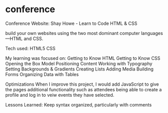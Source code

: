 # conference

Conference Website: Shay Howe - Learn to Code HTML & CSS

build your own websites using the two most dominant computer languages—HTML and CSS.

Tech used: HTML5 CSS

My learning was focused on:
Getting to Know HTML
Getting to Know CSS
Opening the Box Model
Positioning Content
Working with Typography
Setting Backgrounds & Gradients
Creating Lists
Adding Media
Building Forms
Organizing Data with Tables

Optimizations
When I improve this project, I would add JavaScript to give the pages additional functionality such as attendees being able to create a profile and log in to veiw events they have selected.

Lessons Learned:
Keep syntax organized, particularly with comments
